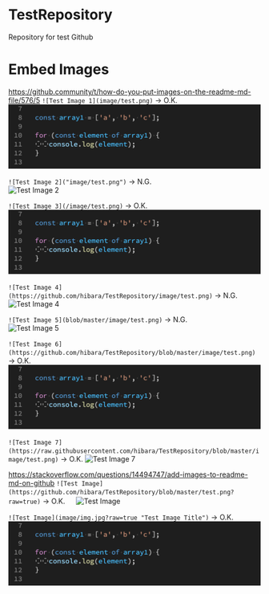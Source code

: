 # TestRepository
Repository for test Github

# Embed Images

<https://github.community/t/how-do-you-put-images-on-the-readme-md-file/576/5>
`![Test Image 1](image/test.png)` -> O.K.    
![Test Image 1](image/test.png)

`![Test Image 2]("image/test.png")` -> N.G.    
![Test Image 2]("image/test.png")

`![Test Image 3](/image/test.png)` -> O.K.    
![Test Image 3](/image/test.png)

`![Test Image 4](https://github.com/hibara/TestRepository/image/test.png)` -> N.G.    
![Test Image 4](https://github.com/hibara/TestRepository/image/test.png)

`![Test Image 5](blob/master/image/test.png)` -> N.G.    
![Test Image 5](blob/master/image/test.png)

`![Test Image 6](https://github.com/hibara/TestRepository/blob/master/image/test.png)` -> O.K.    
![Test Image 6](https://github.com/hibara/TestRepository/blob/master/image/test.png)

`![Test Image 7](https://raw.githubusercontent.com/hibara/TestRepository/blob/master/image/test.png)` -> O.K.
![Test Image 7](https://raw.githubusercontent.com/hibara/TestRepository/blob/master/image/test.png)

<https://stackoverflow.com/questions/14494747/add-images-to-readme-md-on-github>
`![Test Image](https://github.com/hibara/TestRepository/blob/master/test.png?raw=true)` -> O.K.   　
![Test Image](https://github.com/hibara/TestRepository/blob/master/test.png?raw=true)

`![Test Image](image/img.jpg?raw=true "Test Image Title")` -> O.K.     
![Test Image](image/test.png?raw=true "Test Image Title")




